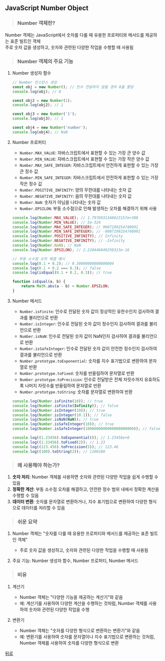 ## JavaScript Number Object
> ### Number 객체란?
Number 객체는 JavaScript에서 숫자를 다룰 때 유용한 프로퍼티와 메서드를 제공하는 표준 빌트인 객체</br>
주로 숫자 값을 생성하고, 숫자와 관련된 다양한 작업을 수행할 때 사용됨

> ### Number 객체의 주요 기능
1. Number 생성자 함수
    ```javascript
    // Number 인스턴스 생성
    const obj = new Number(); // 인수 전달하지 않을 경우 0을 할당
    console.log(obj); // 0

    const obj2 = new Number(1);
    console.log(obj2); // 1

    const obj3 = new Number('1');
    console.log(obj3); // 1

    const obj4 = new Number('number');
    console.log(obj4); // NaN
    ```

2. Number 프로퍼티
    - `Number.MAX_VALUE`: 자바스크립트에서 표현할 수 있는 가장 큰 양수 값
    - `Number.MIN_VALUE`: 자바스크립트에서 표현할 수 있는 가장 작은 양수 값
    - `Number.MAX_SAFE_INTEGER`: 자바스크립트에서 안전하게 표현할 수 있는 가장 큰 정수 값
    - `Number.MIN_SAFE_INTEGER`: 자바스크립트에서 안전하게 표현할 수 있는 가장 작은 정수 값
    - `Number.POSITIVE_INFINITY`: 양의 무한대를 나타내는 숫자 값
    - `Number.NEGATIVE_INFINITY`: 음의 무한대를 나타내는 숫자 값
    - `Number.NaN`: 숫자가 아님을 나타내는 숫자 값
    - `Number.EPSILON`: 부동 소수점으로 인해 발생하는 오차를 해결하기 위해 사용
    ```javascript
    console.log(Number.MAX_VALUE); // 1.7976931348623157e+308
    console.log(Number.MIN_VALUE); // 5e-324
    console.log(Number.MAX_SAFE_INTEGER); // 9007199254740991
    console.log(Number.MIN_SAFE_INTEGER); // -9007199254740991
    console.log(Number.POSITIVE_INFINITY); // Infinity
    console.log(Number.NEGATIVE_INFINITY); // -Infinity
    console.log(Number.NaN); // NaN
    console.log(Number.EPSILON); // 2.220446049250313e-16

    // 부동 소수점 오차 해결 예시
    console.log(0.1 + 0.2); // 0.30000000000000004
    console.log(0.1 + 0.2 === 0.3); // false
    console.log(isEqual(0.1 + 0.2, 0.3)); // true

    function isEqual(a, b) {
        return Math.abs(a - b) < Number.EPSILON;
    }
    ```

3. Number 메서드
    - `Number.isFinite`: 인수로 전달된 숫자 값이 정상적인 유한수인지 검사하여 결과를 불리언으로 반환
    - `Number.isInteger`: 인수로 전달된 숫자 값이 정수인지 검사하여 결과를 불리언으로 반환
    - `Number.isNaN`: 인수로 전달된 숫자 값이 NaN인지 검사하여 결과를 불리언으로 반환
    - `Number.isSafeInteger`: 인수로 전달된 숫자 값이 안전한 정수인지 검사하여 결과를 불리언으로 반환
    - `Number.prototype.toExponential`: 숫자를 지수 표기법으로 변환하여 문자열로 반환
    - `Number.prototype.toFixed`: 숫자를 반올림하여 문자열로 반환
    - `Number.prototype.toPrecision`: 인수로 전달받은 전체 자릿수까지 유효하도록 나머지 자릿수를 반올림하여 문자열로 반환
    - `Number.prototype.toString`: 숫자를 문자열로 변환하여 반환
    ```javascript
    console.log(Number.isFinite(10)); // true
    console.log(Number.isFinite(Infinity)); // false
    console.log(Number.isInteger(10)); // true
    console.log(Number.isInteger(10.1)); // false
    console.log(Number.isNaN(NaN)); // true
    console.log(Number.isSafeInteger(10)); // true
    console.log(Number.isSafeInteger(1000000000000000000000)); // false

    console.log((1.23456).toExponential()); // 1.23456e+0
    console.log((1.23456).toFixed(2)); // 1.23
    console.log((123.456).toPrecision(5)); // 123.46
    console.log((100).toString(2)); // 1100100
    ```

> ### 왜 사용해야 하는가?
1. **숫자 처리**: Number 객체를 사용하면 숫자와 관련된 다양한 작업을 쉽게 수행할 수 있음
2. **정확한 계산**: 부동 소수점 오차를 해결하고, 안전한 정수 범위 내에서 정확한 계산을 수행할 수 있음
3. **데이터 변환**: 숫자를 문자열로 변환하거나, 지수 표기법으로 변환하여 다양한 형식으로 데이터를 처리할 수 있음

> ### 쉬운 요약
1. Number 객체는 "숫자를 다룰 때 유용한 프로퍼티와 메서드를 제공하는 표준 빌트인 객체"
    - 주로 숫자 값을 생성하고, 숫자와 관련된 다양한 작업을 수행할 때 사용됨

2. 주요 기능: Number 생성자 함수, Number 프로퍼티, Number 메서드

> ### 비유
1. 계산기
    - Number 객체는 "다양한 기능을 제공하는 계산기"와 같음
    - 예: 계산기를 사용하여 다양한 계산을 수행하는 것처럼, Number 객체를 사용하여 숫자와 관련된 다양한 작업을 수행

2. 변환기
    - Number 객체는 "숫자를 다양한 형식으로 변환하는 변환기"와 같음
    - 예: 변환기를 사용하여 숫자를 문자열이나 지수 표기법으로 변환하는 것처럼, Number 객체를 사용하여 숫자를 다양한 형식으로 변환

[뒤로](javascript.md)
